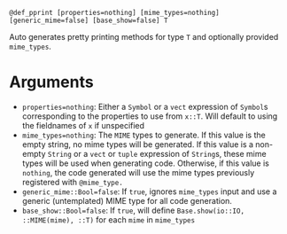 ```
@def_pprint [properties=nothing] [mime_types=nothing] [generic_mime=false] [base_show=false] T
```

Auto generates pretty printing methods for type `T` and optionally provided `mime_types`. 

# Arguments

  * `properties=nothing`: Either a `Symbol` or a `vect` expression of `Symbol`s corresponding to the properties to use from `x::T`. Will default to using the fieldnames of `x` if unspecified
  * `mime_types=nothing`: The `MIME` types to generate. If this value is the empty string, no mime types will be generated. If this value is a non-empty `String` or a `vect` or `tuple` expression of `String`s, these mime types will be used when generating code. Otherwise, if this value is `nothing`, the code generated will use the mime types previously registered with `@mime_type.`
  * `generic_mime::Bool=false`: If `true`, ignores `mime_types` input and use a generic (untemplated) MIME type for all code generation.
  * `base_show::Bool=false`: If `true`, will define `Base.show(io::IO, ::MIME(mime), ::T)` for each `mime` in `mime_types`
